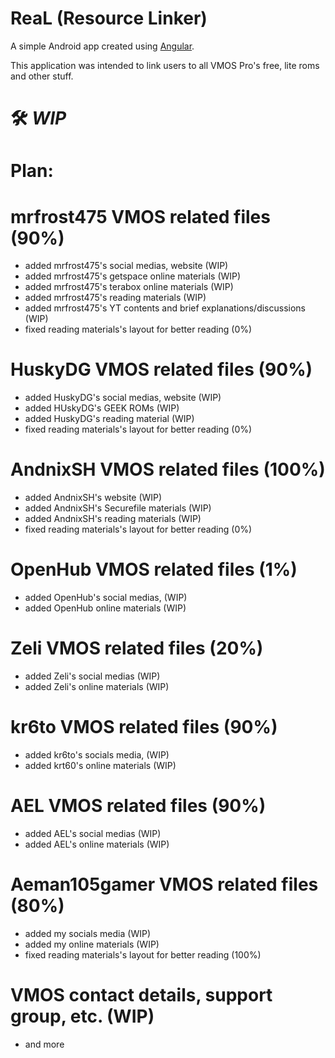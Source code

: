 # ReaL (Resource Linker)

A simple Android app created using [Angular](https://angular.io).

This application was intended to link users to all VMOS Pro's free, lite roms and other stuff.

# 🛠️ *WIP*

# Plan:
# mrfrost475 VMOS related files (90%)
  - added mrfrost475's social medias, website (WIP)
  - added mrfrost475's getspace online materials (WIP)
  - added mrfrost475's terabox online materials (WIP)
  - added mrfrost475's reading materials (WIP)
  - added mrfrost475's YT contents and brief explanations/discussions (WIP)
  - fixed reading materials's layout for better reading (0%)
# HuskyDG VMOS related files (90%)
  - added HuskyDG's social medias, website (WIP)
  - added HUskyDG's GEEK ROMs (WIP)
  - added HuskyDG's reading material (WIP)
  - fixed reading materials's layout for better reading (0%)
# AndnixSH VMOS related files (100%)
  - added AndnixSH's website (WIP)
  - added AndnixSH's Securefile materials (WIP)
  - added AndnixSH's reading materials (WIP)
  - fixed reading materials's layout for better reading (0%)
# OpenHub VMOS related files (1%)
  - added OpenHub's social medias, (WIP)
  - added OpenHub online materials (WIP)
# Zeli VMOS related files (20%)
  - added Zeli's social medias (WIP)
  - added Zeli's online materials (WIP)
# kr6to VMOS related files (90%)
  - added kr6to's socials media, (WIP)
  - added krt60's online materials (WIP)
# AEL VMOS related files (90%) 
  - added AEL's social medias (WIP)
  - added AEL's online materials (WIP)
# Aeman105gamer VMOS related files (80%)
  - added my socials media (WIP)
  - added my online materials (WIP)
  - fixed reading materials's layout for better reading (100%)
# VMOS contact details, support group, etc. (WIP)
- and more




